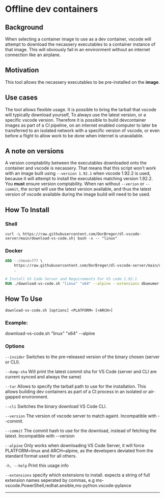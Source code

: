 # Offline dev containers
## Background
When selecting a container image to use as a dev container, vscode will attempt to download the necassery executables to a container instance of that image. This will obviously fail in an environment without an internet connection like an airplane.

## Motivation
This tool allows the necassery executables to be pre-installed on the **image**.

## Use cases

The tool allows flexible usage. It is possible to bring the tarball that vscode will typically download yourself, To always use the latest version, or a specific vscode version.
Therefore it is possible to build devcontainer images as part of a CI pipeline, on an internet enabled computer to later be transferred to an isolated network with a specific version of vscode, or even before a flight to allow work to be done when internet is unavailable.

## A note on versions
A version comptability between the executables downloaded onto the container and vscode is necassery. That means that this script won't work with an image built using `--version 1.92.1` when vscode 1.92.2 is used, because it will attempt to install the executables matching version 1.92.2. You **must** ensure version comptability. When ran without `--verion` or `--commit`, the script will use the latest version available, and thus the latest version of vscode available during the image build will need to be used. 


## How To Install

### Shell
```shell
curl -L https://raw.githubusercontent.com/DorBreger/dl-vscode-server/main/download-vs-code.sh| bash -s -- "linux"
```

### Docker

```dockerfile
ADD --chmod=777 \
    https://raw.githubusercontent.com/DorBreger/dl-vscode-server/main/download-vs-code.sh \
    .

# Install VS Code Server and Requirements For VS code 1.92.1
RUN ./download-vs-code.sh "linux" "x64" --alpine --extensions dbaeumer.vscode-eslint --version 1.92.1
```

## How To Use

`download-vs-code.sh [options] <PLATFORM> [<ARCH>]`

### Example:

download-vs-code.sh \"linux\" \"x64\" --alpine

### Options

`--insider`
Switches to the pre-released version of the binary chosen (server or
CLI).

`--dump-sha`
Will print the latest commit sha for VS Code (server and CLI are current
synced and always the same)

`--tar`
    Allows to specify the tarball path to use for the installation. This allows building dev containers as part of a CI process in an isolated or air-gapped environment.

`--cli`
Switches the binary download VS Code CLI.

`--version`
    The version of vscode server to match againt. Incompatible with --commit.

`--commit`
    The commit hash to use for the download, instead of fetching the latest. Incompatible with --version


`--alpine`
Only works when downloading VS Code Server, it will force PLATFORM=linux and
ARCH=alpine, as the developers deviated from the standard format used for all
others.

`-h, --help`
Print this usage info

`--extensions`
    specify which extensions to install. expects a string of full extension names seperated by commas,
    e.g ms-vscode.PowerShell,redhat.ansible,ms-python.vscode-pylance


---

[b01/download-vs-code-server.sh]: https://gist.github.com/b01/0a16b6645ab7921b0910603dfb85e4fb
